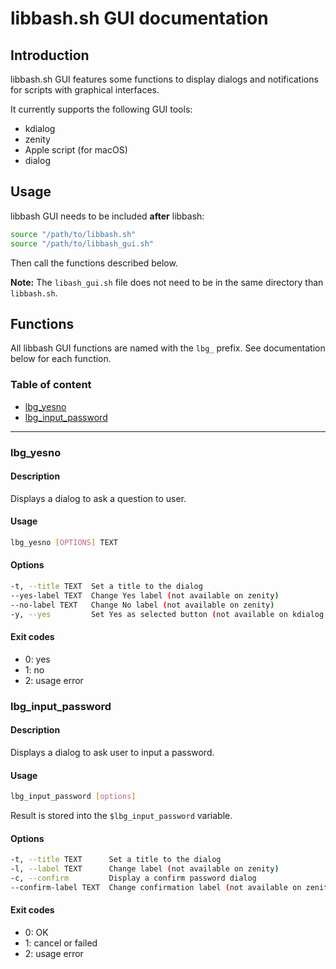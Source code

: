 # libbash.sh GUI documentation

## Introduction
libbash.sh GUI features some functions to display dialogs and notifications for scripts with graphical interfaces.

It currently supports the following GUI tools:
- kdialog
- zenity
- Apple script (for macOS)
- dialog

## Usage
libbash GUI needs to be included **after** libbash:
```bash
source "/path/to/libbash.sh"
source "/path/to/libbash_gui.sh"
```
Then call the functions described below.

**Note:** The `libash_gui.sh` file does not need to be in the same directory than `libbash.sh`.

## Functions
All libbash GUI functions are named with the `lbg_` prefix. See documentation below for each function.

### Table of content
* [lbg_yesno](#lbg_yesno)
* [lbg_input_password](#lbg_input_password2)
-----------------------------------------------------------

<a name="lbg_yesno"></a>
### lbg_yesno
#### Description
Displays a dialog to ask a question to user.

#### Usage
```bash
lbg_yesno [OPTIONS] TEXT
```

#### Options
```bash
-t, --title TEXT  Set a title to the dialog
--yes-label TEXT  Change Yes label (not available on zenity)
--no-label TEXT   Change No label (not available on zenity)
-y, --yes         Set Yes as selected button (not available on kdialog and zenity)
```

#### Exit codes
- 0: yes
- 1: no
- 2: usage error


<a name="lbg_input_password"></a>
### lbg_input_password
#### Description
Displays a dialog to ask user to input a password.

#### Usage
```bash
lbg_input_password [options]
```
Result is stored into the `$lbg_input_password` variable.

#### Options
```bash
-t, --title TEXT      Set a title to the dialog
-l, --label TEXT      Change label (not available on zenity)
-c, --confirm         Display a confirm password dialog
--confirm-label TEXT  Change confirmation label (not available on zenity)
```

#### Exit codes
- 0: OK
- 1: cancel or failed
- 2: usage error
